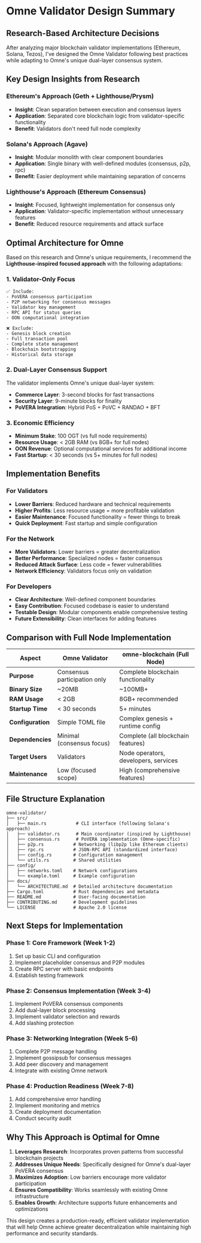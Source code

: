 # Omne Validator Design Summary

## Research-Based Architecture Decisions

After analyzing major blockchain validator implementations (Ethereum, Solana, Tezos), I've designed the Omne Validator following best practices while adapting to Omne's unique dual-layer consensus system.

## Key Design Insights from Research

### **Ethereum's Approach (Geth + Lighthouse/Prysm)**
- **Insight**: Clean separation between execution and consensus layers
- **Application**: Separated core blockchain logic from validator-specific functionality
- **Benefit**: Validators don't need full node complexity

### **Solana's Approach (Agave)**
- **Insight**: Modular monolith with clear component boundaries
- **Application**: Single binary with well-defined modules (consensus, p2p, rpc)
- **Benefit**: Easier deployment while maintaining separation of concerns

### **Lighthouse's Approach (Ethereum Consensus)**
- **Insight**: Focused, lightweight implementation for consensus only
- **Application**: Validator-specific implementation without unnecessary features
- **Benefit**: Reduced resource requirements and attack surface

## Optimal Architecture for Omne

Based on this research and Omne's unique requirements, I recommend the **Lighthouse-inspired focused approach** with the following adaptations:

### **1. Validator-Only Focus**
```
✅ Include:
- PoVERA consensus participation
- P2P networking for consensus messages
- Validator key management
- RPC API for status queries
- OON computational integration

❌ Exclude:
- Genesis block creation
- Full transaction pool
- Complete state management
- Blockchain bootstrapping
- Historical data storage
```

### **2. Dual-Layer Consensus Support**
The validator implements Omne's unique dual-layer system:
- **Commerce Layer**: 3-second blocks for fast transactions
- **Security Layer**: 9-minute blocks for finality
- **PoVERA Integration**: Hybrid PoS + PoVC + RANDAO + BFT

### **3. Economic Efficiency**
- **Minimum Stake**: 100 OGT (vs full node requirements)
- **Resource Usage**: < 2GB RAM (vs 8GB+ for full nodes)
- **OON Revenue**: Optional computational services for additional income
- **Fast Startup**: < 30 seconds (vs 5+ minutes for full nodes)

## Implementation Benefits

### **For Validators**
- **Lower Barriers**: Reduced hardware and technical requirements
- **Higher Profits**: Less resource usage = more profitable validation
- **Easier Maintenance**: Focused functionality = fewer things to break
- **Quick Deployment**: Fast startup and simple configuration

### **For the Network**
- **More Validators**: Lower barriers = greater decentralization
- **Better Performance**: Specialized nodes = faster consensus
- **Reduced Attack Surface**: Less code = fewer vulnerabilities
- **Network Efficiency**: Validators focus only on validation

### **For Developers**
- **Clear Architecture**: Well-defined component boundaries
- **Easy Contribution**: Focused codebase is easier to understand
- **Testable Design**: Modular components enable comprehensive testing
- **Future Extensibility**: Clean interfaces for adding features

## Comparison with Full Node Implementation

| Aspect | Omne Validator | omne-blockchain (Full Node) |
|--------|----------------|----------------------------|
| **Purpose** | Consensus participation only | Complete blockchain functionality |
| **Binary Size** | ~20MB | ~100MB+ |
| **RAM Usage** | < 2GB | 8GB+ recommended |
| **Startup Time** | < 30 seconds | 5+ minutes |
| **Configuration** | Simple TOML file | Complex genesis + runtime config |
| **Dependencies** | Minimal (consensus focus) | Complete (all blockchain features) |
| **Target Users** | Validators | Node operators, developers, services |
| **Maintenance** | Low (focused scope) | High (comprehensive features) |

## File Structure Explanation

```
omne-validator/
├── src/
│   ├── main.rs           # CLI interface (following Solana's approach)
│   ├── validator.rs      # Main coordinator (inspired by Lighthouse)
│   ├── consensus.rs      # PoVERA implementation (Omne-specific)
│   ├── p2p.rs           # Networking (libp2p like Ethereum clients)
│   ├── rpc.rs           # JSON-RPC API (standardized interface)
│   ├── config.rs        # Configuration management
│   └── utils.rs         # Shared utilities
├── config/
│   ├── networks.toml    # Network configurations
│   └── example.toml     # Example configuration
├── docs/
│   └── ARCHITECTURE.md  # Detailed architecture documentation
├── Cargo.toml           # Rust dependencies and metadata
├── README.md            # User-facing documentation
├── CONTRIBUTING.md      # Development guidelines
└── LICENSE              # Apache 2.0 license
```

## Next Steps for Implementation

### **Phase 1: Core Framework** (Week 1-2)
1. Set up basic CLI and configuration
2. Implement placeholder consensus and P2P modules
3. Create RPC server with basic endpoints
4. Establish testing framework

### **Phase 2: Consensus Implementation** (Week 3-4)
1. Implement PoVERA consensus components
2. Add dual-layer block processing
3. Implement validator selection and rewards
4. Add slashing protection

### **Phase 3: Networking Integration** (Week 5-6)
1. Complete P2P message handling
2. Implement gossipsub for consensus messages
3. Add peer discovery and management
4. Integrate with existing Omne network

### **Phase 4: Production Readiness** (Week 7-8)
1. Add comprehensive error handling
2. Implement monitoring and metrics
3. Create deployment documentation
4. Conduct security audit

## Why This Approach is Optimal for Omne

1. **Leverages Research**: Incorporates proven patterns from successful blockchain projects
2. **Addresses Unique Needs**: Specifically designed for Omne's dual-layer PoVERA consensus
3. **Maximizes Adoption**: Low barriers encourage more validator participation
4. **Ensures Compatibility**: Works seamlessly with existing Omne infrastructure
5. **Enables Growth**: Architecture supports future enhancements and optimizations

This design creates a production-ready, efficient validator implementation that will help Omne achieve greater decentralization while maintaining high performance and security standards.
